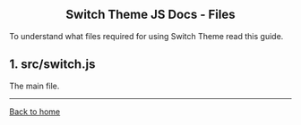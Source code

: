<h2 align="center">Switch Theme JS Docs - Files</h2>

To understand what files required for using Switch Theme read this guide.

## 1. src/switch.js
The main file.

---------------------------------------------------------------------

[Back to home](README.md)
